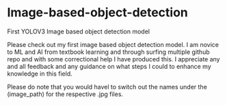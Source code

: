 # Image-based-object-detection
First YOLOV3 Image based object detection model 

Please check out my first image based object detection model. I am novice to ML and AI from textbook learning and through surfing multiple github repo 
and with some correctional help I have produced this. I appreciate any and all feedback and any guidance on what steps I could to enhance my knowledge
in this field. 


Please do note that you would havel to switch out the names under the (image_path) for the respective .jpg files. 

